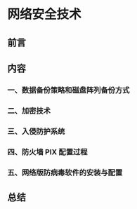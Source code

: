 # 网络安全技术

## 前言

## 内容

### 一、数据备份策略和磁盘阵列备份方式

### 二、加密技术

### 三、入侵防护系统

### 四、防火墙 PIX 配置过程

### 五、网络版防病毒软件的安装与配置

## 总结